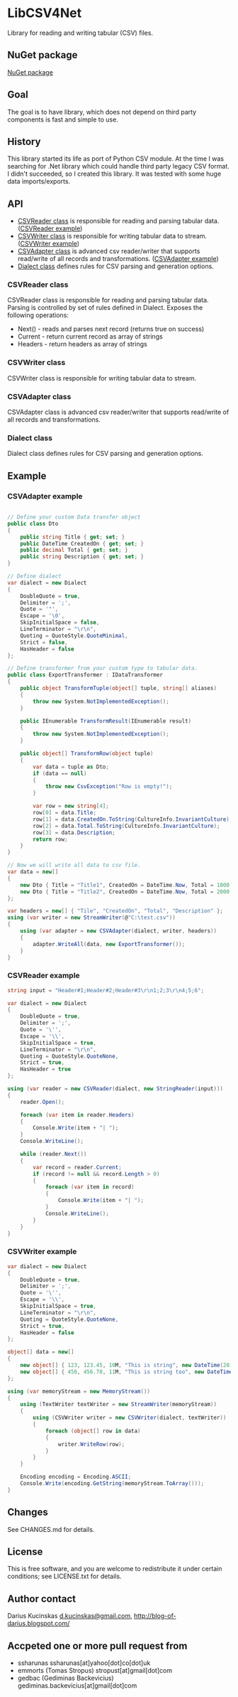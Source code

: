 # LibCSV4Net #

Library for reading and writing tabular (CSV) files.

## NuGet package ##

[NuGet package](http://nuget.org/packages/LibCSV4Net/)

## Goal ##

The goal is to have library, which does not depend on third party components is fast and simple to use.

## History ##

This library started its life as port of Python CSV module. At the time I was searching for .Net library which could handle third party legacy CSV format. I didn't succeeded, so I created this library. It was tested with some huge data imports/exports.

## API ##

 * [CSVReader class](#csvreader-class) is responsible for reading and parsing tabular data. ([CSVReader example](#csvreader-example))
 * [CSVWriter class](#csvwriter-class) is responsible for writing tabular data to stream. ([CSVWriter example](#csvwriter-example))
 * [CSVAdapter class](#csvadapter-class) is advanced csv reader/writer that supports read/write of all records and transformations. ([CSVAdapter example](#csvadapter-example))
 * [Dialect class](#dialect-class) defines rules for CSV parsing and generation options.

### CSVReader class ###

CSVReader class is responsible for reading and parsing tabular data. Parsing is controlled by set of rules defined in Dialect. Exposes the following operations:

  * Next() - reads and parses next record (returns true on success)
  * Current - return current record as array of strings
  * Headers - return headers as array of strings

### CSVWriter class ###

CSVWriter class is responsible for writing tabular data to stream.

### CSVAdapter class ###

CSVAdapter class is advanced csv reader/writer that supports read/write of all records and transformations.

### Dialect class ###

Dialect class defines rules for CSV parsing and generation options.

## Example ##

### CSVAdapter example ###

```c#

// Define your custom Data transfer object
public class Dto
{
	public string Title { get; set; }
	public DateTime CreatedOn { get; set; }
	public decimal Total { get; set; }
	public string Description { get; set; }
}

// Define dialect
var dialect = new Dialect
{
	DoubleQuote = true,
	Delimiter = ';',
	Quote = '"',
	Escape = '\0',
	SkipInitialSpace = false,
	LineTerminator = "\r\n",
	Quoting = QuoteStyle.QuoteMinimal,
	Strict = false,
	HasHeader = false
};

// Define transformer from your custom type to tabular data.
public class ExportTransformer : IDataTransformer
{
	public object TransformTuple(object[] tuple, string[] aliases)
	{
		throw new System.NotImplementedException();
	}

	public IEnumerable TransformResult(IEnumerable result)
	{
		throw new System.NotImplementedException();
	}

	public object[] TransformRow(object tuple)
	{
		var data = tuple as Dto;
		if (data == null)
		{
			throw new CsvException("Row is empty!");
		}

		var row = new string[4];
		row[0] = data.Title;
		row[1] = data.CreatedOn.ToString(CultureInfo.InvariantCulture);
		row[2] = data.Total.ToString(CultureInfo.InvariantCulture);
		row[3] = data.Description;
		return row;
	}
}

// Now we will write all data to csv file.
var data = new[]
{
	new Dto { Title = "Title1", CreatedOn = DateTime.Now, Total = 1000.00M, Description = "Description1" },
	new Dto { Title = "Title2", CreatedOn = DateTime.Now, Total = 2000.00M, Description = "Description2" },
};

var headers = new[] { "Tile", "CreatedOn", "Total", "Description" };
using (var writer = new StreamWriter(@"C:\test.csv"))
{
	using (var adapter = new CSVAdapter(dialect, writer, headers))
	{
		adapter.WriteAll(data, new ExportTransformer());
	}
}
```
### CSVReader example ###

```c#
string input = "Header#1;Header#2;Header#3\r\n1;2;3\r\n4;5;6";

var dialect = new Dialect
{
	DoubleQuote = true,
	Delimiter = ';',
	Quote = '\'',
	Escape = '\\',
	SkipInitialSpace = true,
	LineTerminator = "\r\n",
	Quoting = QuoteStyle.QuoteNone,
	Strict = true,
	HasHeader = true
};

using (var reader = new CSVReader(dialect, new StringReader(input)))
{
	reader.Open();

	foreach (var item in reader.Headers)
	{
		Console.Write(item + "| ");
	}
	Console.WriteLine();

	while (reader.Next())
	{
		var record = reader.Current;
		if (record != null && record.Length > 0)
		{
			foreach (var item in record)
			{
				Console.Write(item + "| ");
			}
			Console.WriteLine();
		}
	}
}
```
### CSVWriter example ###

```c#
var dialect = new Dialect
{
	DoubleQuote = true,
	Delimiter = ';',
	Quote = '\'',
	Escape = '\\',
	SkipInitialSpace = true,
	LineTerminator = "\r\n",
	Quoting = QuoteStyle.QuoteNone,
	Strict = true,
	HasHeader = false
};

object[] data = new[]
{
	new object[] { 123, 123.45, 10M, "This is string", new DateTime(2010, 9, 3, 0, 0, 0), null },
	new object[] { 456, 456.78, 11M, "This is string too", new DateTime(2012, 04, 04, 0, 0, 0), null }
};

using (var memoryStream = new MemoryStream())
{
	using (TextWriter textWriter = new StreamWriter(memoryStream))
	{
		using (CSVWriter writer = new CSVWriter(dialect, textWriter))
		{
			foreach (object[] row in data)
			{
				writer.WriteRow(row);
			}
		}
	}

	Encoding encoding = Encoding.ASCII;
	Console.Write(encoding.GetString(memoryStream.ToArray()));
}
```

## Changes ##

See CHANGES.md for details.

## License ##

This is free software, and you are welcome to redistribute it under certain conditions; see LICENSE.txt for details.

## Author contact ##

Darius Kucinskas d.kucinskas@gmail.com, http://blog-of-darius.blogspot.com/

## Accpeted one or more pull request from ##

  * ssharunas ssharunas[at]yahoo[dot]co[dot]uk
  * emmorts (Tomas Stropus) stropust[at]gmail[dot]com
  * gedbac (Gediminas Backevicius) gediminas.backevicius[at]gmail[dot]com